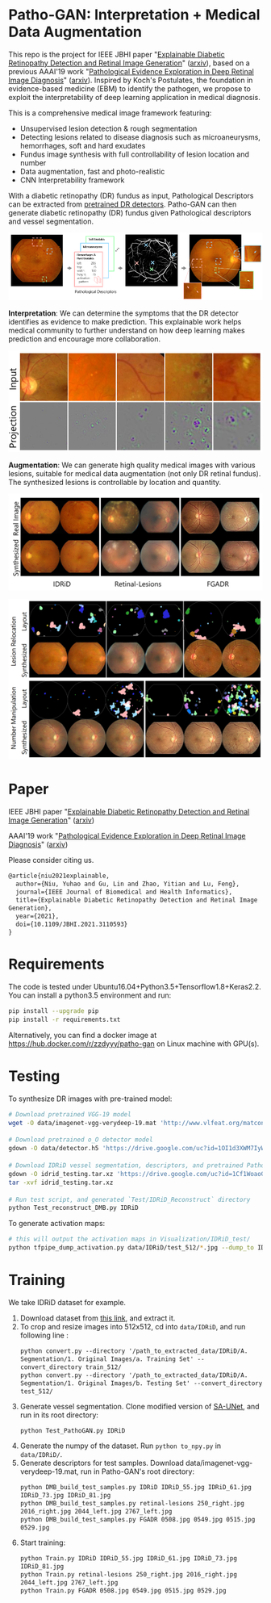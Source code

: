 # Patho-GAN: Interpretation + Medical Data Augmentation

This repo is the project for IEEE JBHI paper "[Explainable Diabetic Retinopathy Detection and Retinal Image Generation](https://doi.org/10.1109/JBHI.2021.3110593)" ([arxiv](https://arxiv.org/abs/2107.00296)),  based on a previous AAAI'19 work "[Pathological Evidence Exploration in Deep Retinal Image Diagnosis](https://ojs.aaai.org//index.php/AAAI/article/view/3901)" ([arxiv](https://arxiv.org/abs/1812.02640)). Inspired by Koch's Postulates, the foundation in evidence-based medicine (EBM) to identify the pathogen, we propose to exploit the interpretability of deep learning application in medical diagnosis.

This is a comprehensive medical image framework featuring:

- Unsupervised lesion detection & rough segmentation
- Detecting lesions related to disease diagnosis such as microaneurysms, hemorrhages, soft and hard exudates
- Fundus image synthesis with full controllability of lesion location and number
- Data augmentation, fast and photo-realistic
- CNN Interpretability framework

With a diabetic retinopathy (DR) fundus as input, Pathological Descriptors can be extracted from [pretrained DR detectors](https://github.com/zzdyyy/kaggle_diabetic_keras). Patho-GAN can then generate diabetic retinopathy (DR) fundus given Pathological descriptors and vessel segmentation. 

![teaser](github/teaser.png)

**Interpretation**: We can determine the symptoms that the DR detector identifies as evidence to make prediction. This explainable work helps medical community to further understand on how deep learning makes prediction and encourage more collaboration. 

![detection](github/detection.png)

**Augmentation**: We can generate high quality medical images with various lesions, suitable for medical data augmentation (not only DR retinal fundus). The synthesized lesions is controllable by location and quantity.

![real_and_synthesized](github/real_and_synthesized.png)

![lesion_manipulation](github/lesion_manipulation.png)

# Paper

IEEE JBHI paper "[Explainable Diabetic Retinopathy Detection and Retinal Image Generation](https://doi.org/10.1109/JBHI.2021.3110593)" ([arxiv](https://arxiv.org/abs/2107.00296))

AAAI'19 work "[Pathological Evidence Exploration in Deep Retinal Image Diagnosis](https://ojs.aaai.org//index.php/AAAI/article/view/3901)" ([arxiv](https://arxiv.org/abs/1812.02640))

Please consider citing us. 

```
@article{niu2021explainable,
  author={Niu, Yuhao and Gu, Lin and Zhao, Yitian and Lu, Feng},
  journal={IEEE Journal of Biomedical and Health Informatics}, 
  title={Explainable Diabetic Retinopathy Detection and Retinal Image Generation}, 
  year={2021},
  doi={10.1109/JBHI.2021.3110593}
}
```

# Requirements

The code is tested under Ubuntu16.04+Python3.5+Tensorflow1.8+Keras2.2. You can install a python3.5 environment and run: 

```bash
pip install --upgrade pip
pip install -r requirements.txt 
```

Alternatively, you can find a docker image at https://hub.docker.com/r/zzdyyy/patho-gan on Linux machine with GPU(s).


# Testing

To synthesize DR images with pre-trained model:

```bash
# Download pretrained VGG-19 model
wget -O data/imagenet-vgg-verydeep-19.mat 'http://www.vlfeat.org/matconvnet/models/beta16/imagenet-vgg-verydeep-19.mat'

# Download pretrained o_O detector model
gdown -O data/detector.h5 'https://drive.google.com/uc?id=1OI1d3XWM7IyW2igIEq8s-ZyF9vw0vTiw'

# Download IDRiD vessel segmentation, descriptors, and pretrained Patho-GAN model
gdown -O idrid_testing.tar.xz 'https://drive.google.com/uc?id=1Cf1WoaoGf6m7t6z70kpEl1SXOxTeM6Qu'
tar -xvf idrid_testing.tar.xz

# Run test script, and generated `Test/IDRiD_Reconstruct` directory
python Test_reconstruct_DMB.py IDRiD
```

To generate activation maps:

```bash
# this will output the activation maps in Visualization/IDRiD_test/
python tfpipe_dump_activation.py data/IDRiD/test_512/*.jpg --dump_to IDRiD_test --visualize
```

# Training

We take IDRiD dataset for example.

1. Download dataset from [this link](https://ieee-dataport.org/open-access/indian-diabetic-retinopathy-image-dataset-idrid), and extract it.
2. To crop and resize images into 512x512, cd into `data/IDRiD`, and run following line :
    ```
    python convert.py --directory '/path_to_extracted_data/IDRiD/A. Segmentation/1. Original Images/a. Training Set' --convert_directory train_512/
    python convert.py --directory '/path_to_extracted_data/IDRiD/A. Segmentation/1. Original Images/b. Testing Set' --convert_directory test_512/
    ```
3. Generate vessel segmentation. Clone modified version of [SA-UNet](https://github.com/zzdyyy/SA-UNet), and run in its root directory:
    ```
    python Test_PathoGAN.py IDRiD
    ```
4. Generate the numpy of the dataset. Run `python to_npy.py` in `data/IDRiD/`.
5. Generate descriptors for test samples. Download data/imagenet-vgg-verydeep-19.mat, run in Patho-GAN's root directory:
    ```
    python DMB_build_test_samples.py IDRiD IDRiD_55.jpg IDRiD_61.jpg IDRiD_73.jpg IDRiD_81.jpg
    python DMB_build_test_samples.py retinal-lesions 250_right.jpg 2016_right.jpg 2044_left.jpg 2767_left.jpg
    python DMB_build_test_samples.py FGADR 0508.jpg 0549.jpg 0515.jpg 0529.jpg
    ```
6. Start training:
    ```
    python Train.py IDRiD IDRiD_55.jpg IDRiD_61.jpg IDRiD_73.jpg IDRiD_81.jpg
    python Train.py retinal-lesions 250_right.jpg 2016_right.jpg 2044_left.jpg 2767_left.jpg
    python Train.py FGADR 0508.jpg 0549.jpg 0515.jpg 0529.jpg
    ```
